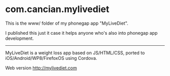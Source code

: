 com.cancian.mylivediet
======================

This is the www/ folder of my phonegap app "MyLiveDiet".

I published this just it case it helps anyone who's also into phonegap app development.

---

MyLiveDiet is a weight loss app based on JS/HTML/CSS, ported to iOS/Android/WP8/FirefoxOS using Cordova.

Web version http://mylivediet.com

